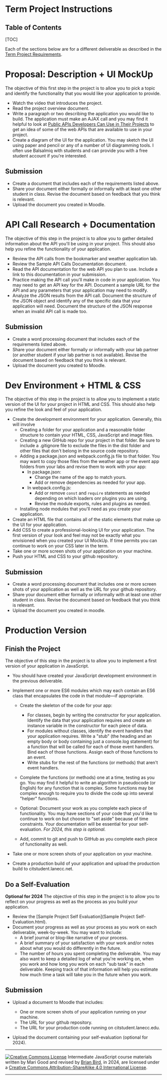 <h1>Term Project Instructions</h1>

<h2>Table of Contents</h2>

[TOC]

Each of the sections below are for a different deliverable as described in the [Term Project Requirements](CS233JS_ProjectRequirements.html).

# Proposal: Description + UI MockUp

The objective of this first step in the project is to allow you to pick a topic and identify the functionality that you would like your application to provide.

- Watch the video that introduces the project.
- Read the project overview document.
- Write a paragraph or two describing the application you would like to build.  The application must make an AJAX call and you may find it helpful to  look at [Public APIs Developers Can Use in Their Projects](https://www.freecodecamp.org/news/public-apis-for-developers/) to get an idea of some of the web APIs that are available to use in your project.
- Create a diagram of the UI for the application. You may sketch the UI using paper and pencil or any of a number of UI diagramming tools. I often use Balsalmiq with students and can provide you with a free student account if you're interested.

## Submission

- Create a document that includes each of the requirements listed above.
- Share your document either formally or informally with at least one other student in class. Revise the document based on feedback that you think is relevant.
- Upload the document you created in Moodle.

# API Call Research + Documentation

The objective of this step in the project is to allow you to gather detailed information about the API you'll be using in your project. This should also help you refine the functionality of your application.

- Review the API calls from the bookmarker and weather application lab.
- Review the Sample API Calls Documentation document.
- Read the API documentation for the web API you plan to use. Include a link to this documentation in your submission.
- Practice making the API call you'll make in code in your application. You may need to get an API key for the API. Document a sample URL for the API and any parameters that your application may need to modify.
- Analyze the JSON results from the API call. Document the structure of the JSON object and identify any of the specific data that your application will need. Document the structure of the JSON response when an invalid API call is made too.

## Submission

- Create a word processing document that includes each of the requirements listed above.
- Share your document either formally or informally with your lab partner (or another student if your lab partner is not available). Revise the document based on feedback that you think is relevant.
- Upload the document you created to Moodle.

# Dev Environment + HTML & CSS

The objective of this step in the  project is to allow you to implement a static version of the UI for your project in HTML and CSS. This should also help you refine the look and feel of your application.

- Create the development environment for your application. Generally, this will involve 
  - Creating a folder for your application and a reasonable folder structure to contain your HTML, CSS, JavaScript and image files.
  - Creating a new GitHub repo for your project in that folder. Be sure to include a .gitignore file to exclude the files in the dist folder and other files that don't belong in the source code repository.
  - Adding a package.json and webpack.config.js file to that folder. You may want to copy those files from the weather app or the event app folders from  your labs and revise them to work with your app:
    - In package.json:
      - Change the name of the app to match yours.
      - Add or remove dependencies as needed for your app.
    - In webpack.config.js:
      - Add or remove `const` and `require` statements as needed depending on which loaders onr plugins you are using.
      - Revise the module exports, rules and plugins as needed.
  - Installing node modules that you'll need as you create your application.
- Create an HTML file that contains all of the static elements that make up the UI for your application.
- Add CSS to create a professional-looking UI for your application. The  first version of your look and feel may not be exactly what you  envisioned when you created your UI MockUp. If time permits you can  continue to work on your CSS later in the term.
- Take one or more screen shots of your application on your machine.
- Push your HTML and CSS to your github repository.

## Submission

- Create a word processing document that includes one or more screen shots of  your application as well as the URL for your github repository.
- Share your document either formally or informally with at least one other  student in class. Revise the document based on feedback that you think  is relevant.
- Upload the document you created in moodle.

# Production Version

## Finish the Project

The objective of this step in the project is to allow you to implement a first version of your application in JavaScript. 

- You should have created your JavaScript development environment in the previous deliverable.
- Implement one or more ES6 modules which may each contain an ES6 class that encapsulates the code in that module&mdash;if appropriate.
  - Create the skeleton of the code for your app:
    - For classes, begin by writing the constructor for your application. Identify the data that your application requires and create an instance variable in the constructor for each piece of data. 
    - For modules without classes, identify the event handlers that your application requires. Write a "stub" (the heading and an empty  body or body containing just a console.log statement) for a function that will be called for each of those event handlers. Bind each of those functions. Assign each of those functions to an event.
    - Write stubs for the rest of the functions (or methods) that aren't event handlers. 
  
  - Complete the functions (or methods) one at a time, testing as you go. You may find it helpful to write an algorithm in pseudocode (or English) for any function that is complex. Some functions may be  complex enough to require you to divide the code up into several  "helper" functions.
  - Optional: Document your work as you complete each piece of functionality. You may have sections of your code that you'd like to continue to work on but choose to "set aside" because of time constraints. Your documentation will be essential for your self-evaluation.
    *For 2024, this step is optional.*
  - Add, commit to git and push to GitHub as you complete each piece of functionality as well.
  
- Take one or more screen shots of your application on your machine.
- Create a production build of your application and upload the production build to citstudent.lanecc.net.

## Do a Self-Evaluation

  **Optional for 2024**
  The objective of this step in the project is to allow you to reflect  on your progress as well as the process as you build your application. 

  - Review the [Sample Project Self Evaluation](Sample Project Self-Evaluation.html).
  - Document your progress as well as your process as you work on each deliverable, week-by-week. You may want to include:
    - A brief journal or blog-like narrative of your process.
    - A brief summary of your satisfaction with your work and/or notes about what you would do differently in the future.
    - The number of hours you spent completing the deliverable. You may also  want to keep a detailed log of what you're working on, when you work and how long you work on each "sub task" in each deliverable. Keeping track of that information will help you estimate how much time a task will take you in the future when you work.

## Submission

- Upload a document to Moodle that includes:
  -  One or more screen shots of your application running on your machine.
  - The URL for your github repository.
  - The URL for your production code running on citstudent.lanecc.edu.

- Upload the document containing your self-evaluation (optional for 2024).



---

[![Creative Commons License](https://i.creativecommons.org/l/by-sa/4.0/88x31.png)](http://creativecommons.org/licenses/by-sa/4.0/) Intermediate JavaScript course materials written by Mari Good and revised by [Brian Bird](https://profbird.dev), in <time>2024</time>, are licensed under a [Creative Commons Attribution-ShareAlike 4.0 International License](http://creativecommons.org/licenses/by-sa/4.0/). 

---


